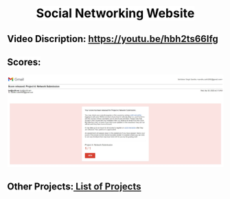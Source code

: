 <div align="center"><h1>
 <mark style="background-color: white; color: black;" align="center"><b>Social Networking Website</b></mark></h1>
</div>

## <mark style="background-color: white; color: black;"><b>Video Discription:</b></mark>  <https://youtu.be/hbh2ts66Ifg>

## <mark style="background-color: white; color: black;"><b>Scores:</b></mark>

![Scores](https://github.com/Sandhu-Sahil/Social_Networking_Website/blob/master/scores_released_network.jpg)

## <mark style="background-color: white; color: black;"><b>Other Projects:<a href="https://github.com/Sandhu-Sahil/Project_List_Professional_Web_Programming_Harvard_University"> List of Projects</a></b></mark>

